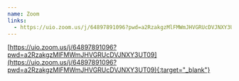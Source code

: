 ```yaml
---
name: Zoom
links:
  - https://uio.zoom.us/j/64897891096?pwd=a2RzakgzMlFMWmJHVGRUcDVJNXY3UT09
---
```


[https://uio.zoom.us/j/64897891096?pwd=a2RzakgzMlFMWmJHVGRUcDVJNXY3UT09](https://uio.zoom.us/j/64897891096?pwd=a2RzakgzMlFMWmJHVGRUcDVJNXY3UT09){:target="_blank"}
